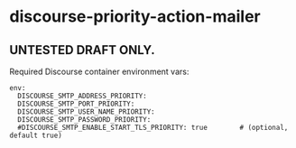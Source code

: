 # discourse-priority-action-mailer

## UNTESTED DRAFT ONLY.

Required Discourse container environment vars:

```
env:
  DISCOURSE_SMTP_ADDRESS_PRIORITY: 
  DISCOURSE_SMTP_PORT_PRIORITY: 
  DISCOURSE_SMTP_USER_NAME_PRIORITY: 
  DISCOURSE_SMTP_PASSWORD_PRIORITY: 
  #DISCOURSE_SMTP_ENABLE_START_TLS_PRIORITY: true        # (optional, default true)
```
